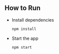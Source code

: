 ## How to Run

- Install dependencies
  ```sh
  npm install
  ```
- Start the app
  ```sh
  npm start
  ```
